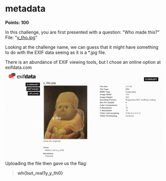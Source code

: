 # metadata
**Points: 100**

In this challenge, you are first presented with a question: "Who made this?" 
File: "[y_tho.jpg](y_tho.jpg)"

Looking at the challenge name, we can guess that it might have something to do with the EXIF data seeing as it is a *.jpg file.

There is an abundance of EXIF viewing tools, but I chose an online option at exifdata.com
![Flag](flag.png)
Uploading the file then gave us the flag:
> **wh{but_real1y_y_th0}**

